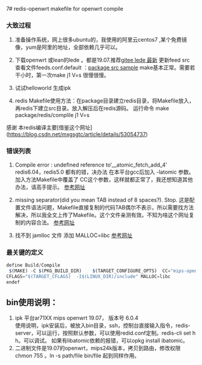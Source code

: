 7# redis-openwrt
makefile  for  openwrt    compile 




### 大致过程

1. 准备操作系统，网上很多ubuntu的，我使用的阿里云centos7 ,某个免费镜像，yum是阿里的地址，全部依赖几乎可以。 
2. 下载openwrt 或lean的lede  。都是19.07.推荐[gitee lede 最新](https://gitee.com/ewewgit/lean-lede)
更新feed src 查看文件feeds.conf.default ：[package src sample](https://gitee.com/tqizhe/ledepackages?_from=gitee_search)
make基本正常。需要若干小时，第一次make j1  V=s 很慢很慢。
3. 试试helloworld 生成ipk

4. redis Makefile使用方法：在package目录建立redis目录，将Makefile放入，再redis下建立src目录。放入解压后在redis源码。
运行命令 make package/redis/complile j1  V=s 

感谢 本redis编译主要[借鉴这个网址]
(https://blog.csdn.net/mxgsgtc/article/details/53054737)

### 错误列表
1. Compile error : undefined reference to‘__atomic_fetch_add_4’
redis6.04，redis5.0 都有的错，决办法 在本平台gcc后加入 -latomic 参数。
加入方法Makefile中覆盖了 CC这个参数，这样就都正常了，我还想知道其他办法，请高手提示。
[参考网址](https://stackoverflow.com/questions/35884832/compile-error-undefined-reference-to-atomic-fetch-add-4)

2. missing separator(did you mean TAB instead of 8 spaces?). Stop.
这是配置文件语法问题，Makefile直接复制的代码TAB偶尔不表示，所以需要找方法解决，所以我全文上传了Makefile。这个文件亲测有效。不知为啥这个网址复制的内容合法。
[参考网址](https://www.it1352.com/624924.html)
3. 找不到 jamlloc 文件
 添加 MALLOC=libc 
[参考网址](https://blog.csdn.net/mxgsgtc/article/details/53054737)

### 最关键的定义
```js
define Build/Compile
 $(MAKE) -C $(PKG_BUILD_DIR)    $(TARGET_CONFIGURE_OPTS)  CC="mips-openwrt-linux-musl-gcc  -latomic " \
CFLAGS="$(TARGET_CFLAGS)  -I$(LINUX_DIR)/include" MALLOC=libc 
endef
```

## bin使用说明：
1. ipk 平台ar71XX   mips  openwrt 19.07， 版本号 6.0.4  
使用说明，ipk安装后，被放入bin目录，ssh，控制台直接输入指令，redis-server，可以运行，按照默认参数，可以使用redid.conf定制。redis-cli  set h h。可以调试。
如果有libatomic依赖的报错，可以opkg install ibatomic。
2. 二进制文件是19.07的openwrt，mips24k版本，拷贝到路由，修改权限 chmon 755 。ln -s  path/file   bin/file 
起到同样作用。

